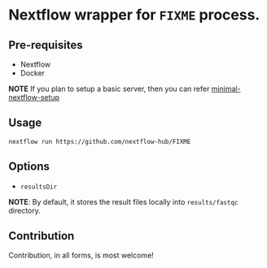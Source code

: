 # Nextflow wrapper for `FIXME` process.

## Pre-requisites

- Nextflow
- Docker 

**NOTE** If you plan to setup a basic server, then you can refer [minimal-nextflow-setup](https://github.com/nextflow-hub/minimal-nextflow-setup)

## Usage

```
nextflow run https://github.com/nextflow-hub/FIXME
```

## Options

- `resultsDir`

**NOTE**: By default, it stores the result files locally into `results/fastqc` directory.


## Contribution

Contribution, in all forms, is most welcome!
